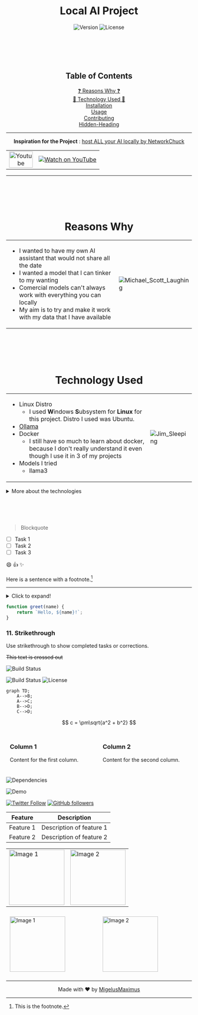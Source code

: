 <h1 align="center">Local AI Project</h1>

<p align="center">
  <img src="https://img.shields.io/badge/version-1.0-blue.svg" alt="Version">
  <img src="https://img.shields.io/badge/license-none-green.svg" alt="License">
</p>

<br>
<br>
<br>
<br>

<div align="center">
  
## Table of Contents

<a href="#reasons-why">❓ Reasons Why ❓</a><br>
<a href="#technology-used">🤖 Technology Used 🤖</a><br>
<a href="#installation">Installation</a><br>
<a href="#usage">Usage</a><br>
<a href="#contributing">Contributing</a><br>
<a href="#hidden-heading">Hidden-Heading</a><br>

</div>

---

<div align="center">
  
**Inspiration for the Project** : [host ALL your AI locally by NetworkChuck](https://www.youtube.com/watch?v=Wjrdr0NU4Sk&t=648s)

<table>
  <tr>
    <td style="text-align: center; vertical-align: middle;">
      <a href="https://www.youtube.com/">
        <img src="https://upload.wikimedia.org/wikipedia/commons/e/ef/Youtube_logo.png" width="64" height="44" alt="Youtube Logo">
      </a>
    </td>
    <td style="text-align: center;">
      <a href="https://www.youtube.com/watch?v=WxYC9-hBM_g">
        <img src="https://i.ytimg.com/an_webp/Wjrdr0NU4Sk/mqdefault_6s.webp?du=3000&sqp=CLSWrLIG&rs=AOn4CLAVk4K88fQI1SxxYun-xrT-V7IsDQ" alt="Watch on YouTube" style="max-height: 150px;">
      </a>
    </td>
  </tr>
</table>
  
</div>

---

<br>
<br>
<br>
<br>

<div align="center">
   
  # Reasons Why
</div>
<table>
<tr>
<td>
  
- I wanted to have my own AI assistant that would not share all the date
- I wanted a model that I can tinker to my wanting
- Comercial models can't always work with everything you can locally
- My aim is to try and make it work with my data that I have available
    
</td>
<td>
  

![Michael_Scott_Laughing](https://media.giphy.com/media/v1.Y2lkPTc5MGI3NjExbmRoczM5eWJrazdnNjU5dWdwdzh1bDc5eGVzMTE3ZTVvazdjd3Q5dSZlcD12MV9pbnRlcm5hbF9naWZfYnlfaWQmY3Q9Zw/MW05AHUP7JXgc/giphy.gif)
    
</td>
</tr>
</table>


<br>
<br>
<br>
<br>


<div align="center">

  # Technology Used

</div>
<table>
<tr>
<td>
  
- Linux Distro
  - I used **W**indows **S**ubsystem for **Linux** for this project. Distro I used was Ubuntu.
- [Ollama](https://ollama.com/)
- Docker
  - I still have so much to learn about docker, because I don't really understand it even though I use it in 3 of my projects
- Models I tried
  - llama3 
</td>
<td>
  
![Jim_Sleeping](https://media.giphy.com/media/v1.Y2lkPTc5MGI3NjExODE3YXV6Y2d1Nm41ZTlseGN5OW5mbjhmbXl1ZHh4ZjQ3ZDZqeXhmayZlcD12MV9pbnRlcm5hbF9naWZfYnlfaWQmY3Q9Zw/dV8K4Rwzeuvn3JyJO9/giphy.gif)
</td>
</tr>
</table>

<details>
  <summary>More about the technologies</summary>
</details>

<br>
<br>
<br>
<br>

>Blockquote
- [ ] Task 1
- [ ] Task 2
- [ ] Task 3

:smile: :+1: :sparkles:

Here is a sentence with a footnote.[^1]

---
<details>
  <summary>Click to expand!</summary>
  
  ## Hidden Heading
  
  Here is some hidden content.
</details>



```javascript
function greet(name) {
    return `Hello, ${name}!`;
}

```
### 11. Strikethrough
Use strikethrough to show completed tasks or corrections.

~~This text is crossed out~~



![Build Status](https://img.shields.io/badge/build-passing-brightgreen)

![Build Status](https://img.shields.io/badge/build-passing-brightgreen)
![License](https://img.shields.io/badge/license-MIT-blue.svg)

```mermaid
graph TD;
    A-->B;
    A-->C;
    B-->D;
    C-->D;
```

$$
c = \pm\sqrt{a^2 + b^2}
$$

<div style="display: flex; justify-content: space-between;">
  <div style="flex: 1; padding: 10px;">
    <h3>Column 1</h3>
    <p>Content for the first column.</p>
  </div>
  <div style="flex: 1; padding: 10px;">
    <h3>Column 2</h3>
    <p>Content for the second column.</p>
  </div>
</div>

![Dependencies](https://img.shields.io/librariesio/github/username/repo)

![Demo](https://media.giphy.com/media/3o7qE1YN7aBOFPRw8E/giphy.gif)



[![Twitter Follow](https://img.shields.io/twitter/follow/yourusername?style=social)](https://twitter.com/yourusername)
[![GitHub followers](https://img.shields.io/github/followers/yourusername?style=social)](https://github.com/MigelusMaximus)


<table>
  <thead>
    <tr>
      <th>Feature</th>
      <th>Description</th>
    </tr>
  </thead>
  <tbody>
    <tr>
      <td>Feature 1</td>
      <td>Description of feature 1</td>
    </tr>
    <tr>
      <td>Feature 2</td>
      <td>Description of feature 2</td>
    </tr>
  </tbody>
</table>


<table>
  <tr>
    <td>
      <img src="https://via.placeholder.com/150" alt="Image 1" width="150">
    </td>
    <td>
      <img src="https://via.placeholder.com/150" alt="Image 2" width="150">
    </td>
  </tr>
</table>


<div style="display: flex;">
  <div style="flex: 1; padding: 10px;">
    <img src="https://via.placeholder.com/150" alt="Image 1" width="150">
  </div>
  <div style="flex: 1; padding: 10px;">
    <img src="https://via.placeholder.com/150" alt="Image 2" width="150">
  </div>
</div>


[^1]: This is the footnote.

<hr>
<p align="center">
  Made with ❤️ by <a href="https://github.com/MigelusMaximus">MigelusMaximus</a>
</p>



